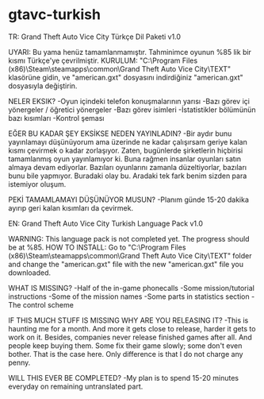 # gtavc-turkish

TR:
Grand Theft Auto Vice City Türkçe Dil Paketi v1.0

UYARI: Bu yama henüz tamamlanmamıştır. Tahminimce oyunun %85 lik bir kısmı Türkçe'ye çevrilmiştir.
KURULUM: "C:\Program Files (x86)\Steam\steamapps\common\Grand Theft Auto Vice City\TEXT" klasörüne gidin, ve "american.gxt" dosyasını indirdiğiniz "american.gxt" dosyasıyla değiştirin.

NELER EKSIK?
-Oyun içindeki telefon konuşmalarının yarısı
-Bazı görev içi yönergeler / öğretici yönergeler
-Bazı görev isimleri
-İstatistikler bölümünün bazı kısımları
-Kontrol şeması

EĞER BU KADAR ŞEY EKSİKSE NEDEN YAYINLADIN?
-Bir aydır bunu yayınlamayı düşünüyorum ama üzerinde ne kadar çalışırsam geriye kalan kısmı çevirmek o kadar zorlaşıyor. Zaten, bugünlerde şirketlerin hiçbirisi tamamlanmış oyun yayınlamıyor ki.
Buna rağmen insanlar oyunları satın almaya devam ediyorlar. Bazıları oyunlarını zamanla düzeltiyorlar, bazıları bunu bile yapmıyor. Buradaki olay bu. Aradaki tek fark benim sizden para istemiyor oluşum.

PEKİ TAMAMLAMAYI DÜŞÜNÜYOR MUSUN?
-Planım günde 15-20 dakika ayırıp geri kalan kısımları da çevirmek.






EN:
Grand Theft Auto Vice City Turkish Language Pack v1.0

WARNING: This language pack is not completed yet. The progress should be at %85.
HOW TO INSTALL: Go to "C:\Program Files (x86)\Steam\steamapps\common\Grand Theft Auto Vice City\TEXT" folder and change the "american.gxt" file with the new "american.gxt" file you downloaded.

WHAT IS MISSING?
-Half of the in-game phonecalls
-Some mission/tutorial instructions
-Some of the mission names
-Some parts in statistics section
-The control scheme

IF THIS MUCH STUFF IS MISSING WHY ARE YOU RELEASING IT?
-This is haunting me for a month. And more it gets close to release, harder it gets to work on it. Besides, companies never release finished games after all. And people keep buying them. Some fix
their game slowly; some don't even bother. That is the case here. Only difference is that I do not charge any penny.

WILL THIS EVER BE COMPLETED?
-My plan is to spend 15-20 minutes everyday on remaining untranslated part.



